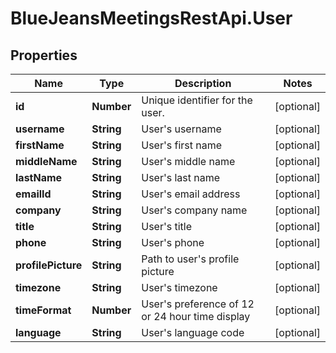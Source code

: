 # BlueJeansMeetingsRestApi.User

## Properties
Name | Type | Description | Notes
------------ | ------------- | ------------- | -------------
**id** | **Number** | Unique identifier for the user. | [optional] 
**username** | **String** | User&#39;s username | [optional] 
**firstName** | **String** | User&#39;s first name | [optional] 
**middleName** | **String** | User&#39;s middle name | [optional] 
**lastName** | **String** | User&#39;s last name | [optional] 
**emailId** | **String** | User&#39;s email address | [optional] 
**company** | **String** | User&#39;s company name | [optional] 
**title** | **String** | User&#39;s title | [optional] 
**phone** | **String** | User&#39;s phone | [optional] 
**profilePicture** | **String** | Path to user&#39;s profile picture | [optional] 
**timezone** | **String** | User&#39;s timezone | [optional] 
**timeFormat** | **Number** | User&#39;s preference of 12 or 24 hour time display | [optional] 
**language** | **String** | User&#39;s language code | [optional] 


